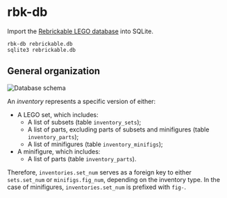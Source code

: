 # rbk-db

Import the [Rebrickable LEGO database](https://rebrickable.com/downloads/) into SQLite.

```shell
rbk-db rebrickable.db
sqlite3 rebrickable.db
```

## General organization

![Database schema](https://rebrickable.com/static/img/diagrams/downloads_schema_v3.png)

An *inventory* represents a specific version of either:
* A LEGO set, which includes:
  - A list of subsets (table `inventory_sets`);
  - A list of parts, excluding parts of subsets and minifigures (table `inventory_parts`);
  - A list of minifigures (table `inventory_minifigs`);
* A minifigure, which includes:
  - A list of parts (table `inventory_parts`).

Therefore, `inventories.set_num` serves as a foreign key to either `sets.set_num` or `minifigs.fig_num`, depending on the inventory type.
In the case of minifigures, `inventories.set_num` is prefixed with `fig-`.
